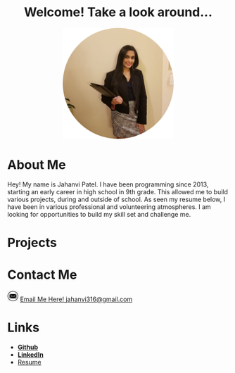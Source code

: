 <center>
  <h1>Welcome! Take a look around...</h1>
  <img src = "1_circle.png" height="50%" width="50%"/> 
</center>

# About Me
Hey! My name is Jahanvi Patel. I have been programming since 2013, starting an early career in high school in 9th grade. This allowed me to build various projects, during and outside of school. As seen my resume below, I have been in various professional and volunteering atmospheres. I am looking for opportunities to build my skill set and challenge me.

# Projects

# Contact Me
<img src="email_icon.png" height="25px" width="25px"/> <a href= "mailto:jahanvi316@gmail.com"> Email Me Here! jahanvi316@gmail.com </a>

# Links
* <a href="https://www.github.com/jahanvi316"> **Github** </a>
* <a href="https://www.linkedin.com/in/jahanvipatel"> **LinkedIn** </a> 
* <a href="Resume_Jahanvi Patel_10.1.2020.pdf"> Resume </a>


